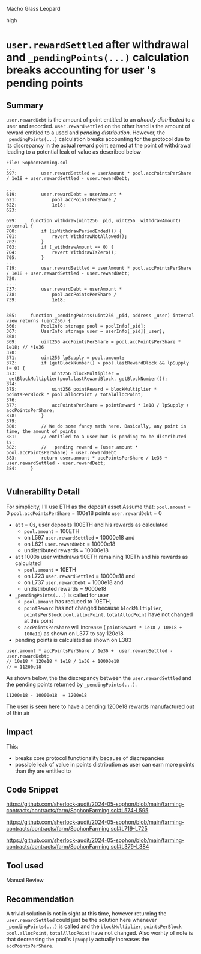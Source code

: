 Macho Glass Leopard

high

# `user.rewardSettled` after withdrawal and `_pendingPoints(...)` calculation breaks accounting for user 's pending points

## Summary

`user.rewardDebt` is the amount of point entitled to an _already distributed_ to a user and recorded.
`user.rewardSettled` on the other hand is the amount of reward entitled to a used and _pending distribution_.
However, the `_pendingPoints(...)` calculation breaks accounting for the protocol due to its discrepancy in the actual reward point earned at the point of withdrawal leading to a potential leak of value as described below


```solidity
File: SophonFarming.sol
...
597:         user.rewardSettled = userAmount * pool.accPointsPerShare / 1e18 + user.rewardSettled - user.rewardDebt;

...
619:         user.rewardDebt = userAmount *
621:             pool.accPointsPerShare /
622:             1e18;
623: 

699:     function withdraw(uint256 _pid, uint256 _withdrawAmount) external {
700:         if (isWithdrawPeriodEnded()) {
701:             revert WithdrawNotAllowed();
702:         }
703:         if (_withdrawAmount == 0) {
704:             revert WithdrawIsZero();
705:         }
...
719:         user.rewardSettled = userAmount * pool.accPointsPerShare / 1e18 + user.rewardSettled - user.rewardDebt;
720: 
....
737:         user.rewardDebt = userAmount *
738:             pool.accPointsPerShare /
739:             1e18;


365:     function _pendingPoints(uint256 _pid, address _user) internal view returns (uint256) {
366:         PoolInfo storage pool = poolInfo[_pid];
367:         UserInfo storage user = userInfo[_pid][_user];
368: 
369:         uint256 accPointsPerShare = pool.accPointsPerShare * 1e18; // *1e36
370: 
371:         uint256 lpSupply = pool.amount;
372:         if (getBlockNumber() > pool.lastRewardBlock && lpSupply != 0) {
373:             uint256 blockMultiplier = _getBlockMultiplier(pool.lastRewardBlock, getBlockNumber());
374: 
375:             uint256 pointReward = blockMultiplier * pointsPerBlock * pool.allocPoint / totalAllocPoint;
376: 
377:             accPointsPerShare = pointReward * 1e18 / lpSupply + accPointsPerShare;
378:         }
379: 
380:         // We do some fancy math here. Basically, any point in time, the amount of points
381:         // entitled to a user but is pending to be distributed is:
382:         //   pending reward = (user.amount * pool.accPointsPerShare) - user.rewardDebt
383:         return user.amount * accPointsPerShare / 1e36 +  user.rewardSettled - user.rewardDebt;
384:     }


```


## Vulnerability Detail
For simplicity, I'll use ETH as the deposit asset
Assume that:
`pool.amount` = 0
`pool.accPointsPerShare` = 100e18 points
`user.rewardDebt` = 0
- at t = 0s, user deposits 100ETH and his rewards as calculated 
    - `pool.amount` = 100ETH
    - on L597 `user.rewardSettled` = 10000e18 and 
    - on L621 `user.rewardDebt` = 10000e18 
    - undistributed rewards = 10000e18
- at t 1000s user withdraws 90ETH remaining 10ETh and his rewards as calculated
    - `pool.amount` = 10ETH
    - on L723 `user.rewardSettled` = 10000e18 and
    - on L737 `user.rewardDebt` = 1000e18 and
    - undistributed rewards = 9000e18
- `_pendingPoints(...)` is called for user
    - `pool.amount` has reduced to 10ETH, 
    - `pointReward` has not changed because `blockMultiplier`, `pointsPerBlock` `pool.allocPoint`, `totalAllocPoint` have not changed at this point
    - `accPointsPerShare` will increase ( `pointReward * 1e18 / 10e18 + 100e18`) as shown on L377 to say 120e18
- pending points is calculated as shown on L383
 ```solidity
user.amount * accPointsPerShare / 1e36 +  user.rewardSettled - user.rewardDebt;
// 10e18 * 120e18 * 1e18 / 1e36 + 10000e18
// = 11200e18
```
As shown below, the the discrepancy between the `user.rewardSettled` and the pending points returned by `_pendingPoints(...)`.

```solidity
11200e18 - 10000e18  = 1200e18
```

The user is seen here to have a pending 1200e18 rewards manufactured out of thin air

## Impact
This: 
- breaks core protocol functionality because of discrepancies
- possible leak of value in points distribution as user can earn more points than thy are entitled to

## Code Snippet
https://github.com/sherlock-audit/2024-05-sophon/blob/main/farming-contracts/contracts/farm/SophonFarming.sol#L574-L595

https://github.com/sherlock-audit/2024-05-sophon/blob/main/farming-contracts/contracts/farm/SophonFarming.sol#L719-L725

https://github.com/sherlock-audit/2024-05-sophon/blob/main/farming-contracts/contracts/farm/SophonFarming.sol#L379-L384




## Tool used
Manual Review

## Recommendation

A trivial solution is not in sight at this time, however returning the `user.rewardSettled` could just be the solution here whenever `_pendingPoints(...)` is called and the `blockMultiplier`, `pointsPerBlock` `pool.allocPoint`, `totalAllocPoint` have not changed. Also worhty of note is that decreasing the pool's `lpSupply` actually increases the `accPointsPerShare`.